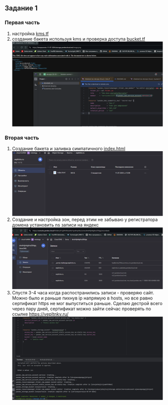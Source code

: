 ## Задание 1
### Первая часть
1) настройка [kms.tf](terraform%2Fkms.tf)
2) создание бакета используя kms и проверка доступа [bucket.tf](terraform%2Fbucket.tf)
![1.png](img%2F1.png)
### Вторая часть
1) Создание бакета и заливка симпатичного [index.html](index.html)
![2.png](img%2F2.png)
2) Создание и настройка зон, перед этим не забываю у регистратора домена установить ns записи на яндекс
![img.png](img%2Fimg.png)
3) Спустя 3-4 часа когда распостранились записи - проверяю сайт. Можно было и раньше пихнув ip напрямую в hosts, но все равно сертификат https не мог выпуститься раньше. Сделаю дестрой всего через пару дней, сертификат можно зайти сейчас проверять по ссылке https://vepltnkv.ru/
![img_1.png](img%2Fimg_1.png)